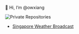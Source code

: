 👋 Hi, I’m @owxiang

![Private Repositories](https://img.shields.io/badge/Private%20Repos-23-brightgreen)

- [Singapore Weather Broadcast](https://t.me/WeatherBroadcastSG)
